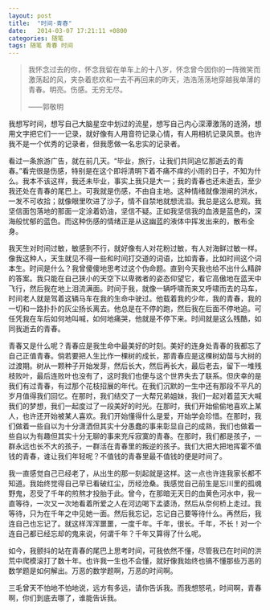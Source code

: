 ```yaml
---
layout: post
title:  "时间·青春"
date:   2014-03-07 17:21:11 +0800
categories: 随笔
tags: 随笔 青春 时间
---
```


> 我怀念过去的你，怀念我留在单车上的十八岁，怀念曾今因你的一阵微笑而激荡起的风，夹杂着悲欢和一去不再回来的昨天，浩浩荡荡地穿越我单薄的青春。明亮。伤感。无穷无尽。
>
> ——郭敬明

我想写时间，想写自己大脑星空中划过的流星，想写自己内心深潭激荡的涟漪，想用文字把它们一一记录，就好像有人用音符记录心情，有人用相机记录风景。也许我不是一个优秀的记录者，但我愿做一名忠实的记录者。

看过一条旅游广告，就在前几天。“毕业，旅行，让我们共同追忆那逝去的青春。”看完很是伤感，特别是在这个即将清明下着不痛不痒的小雨的日子，不知为什么。我本不该这样，我还未毕业，事实上我只是大一；我的青春也还未逝去，至少我还处在青春的尾巴上。可我就是伤感，不由自主地。这种情绪就像泄闸的洪水，一发不可收拾；就像眼里吹进了沙子，情不自禁地就想流泪。我总是这么悲观。我坚信面包落地的那面一定涂着奶油，坚信不疑。正如我坚信我的血液是蓝色的，深海般忧郁的蓝色。而这种伤感的情绪正是从这幽蓝的液体中挥发出来的，散布全身。

我天生对时间过敏，敏感到不行，就好像有人对花粉过敏，有人对海鲜过敏一样。像我这种人，天生就见不得一些和时间打交道的词语，比如青春，比如时间这个词本生。时间是什么？我曾傻傻地思考过这个伪命题。直到今天我也给不出什么精辟的答案。我只能在自己狭小的天空下以卑微者的姿态仰望它，看它高傲地在蓝天中飞行，然后我在地上泪流满面。时间于我，就像一辆呼啸而来又呼啸而去的马车，时间老人就是驾着这辆马车在我的生命中驶过。他载着我的少年，我的青春，我的一切和一路扑扑的灰尘扬长离去。他总是在不停的跑，然后我在后面不停地追。可任凭我在车后如何地叫喊，如何地痛哭，他就是不停下来。时间就是这么残酷，如同我逝去的青春。

青春又是什么呢？青春应是我生命中最美好的时刻。美好的连身处青春的我都忘了自己正值青春。倘若要把人生比作一棵树的成长，那青春应是这棵树幼苗与大树的过渡期。树从一颗种子开始发芽，然后长大，然后再长大，最后老去，留下一堆残枝败叶，最后连败叶也没有了，这时我们也便与这个世界失去了联系。但庆幸的是我们有过青春，有过那个花枝招展的年代。在我们沉默的一生中还有那段不平凡的岁月值得我们回忆。在那时，我们结交了一大帮兄弟姐妹，我们一起对着蓝天大喊我们的梦想，我们一起度过了一段美好的时光。在那时，我们开始偷偷地喜欢上某人，也许还开始被某人喜欢。我们开始懂得什么是爱，开始学会珍惜。在那时，我们做着一些自以为十分潇洒但其实十分愚蠢的事来彰显自己的成熟，我们也做着一些自以为有趣但其实十分无聊的事来充斥寂寞的青春。在那时，我们都是孩子，一群永远也长不大的孩子，一群活在青春里的叛逆的孩子。我们大把大把地挥霍不值钱的青春，谁让我们年轻呢？不值钱的青春里最不值钱的便是时间了。

我一直感觉自己已经老了，从出生的那一刻起就是这样。这一点也许连我家长都不知道。我始终觉得自己早已看破红尘，历经沧桑。我感觉自己前生是忘川里的孤魂野鬼，忍受了千年的煎熬才投胎于此。曾今，在那暗无天日的血黄色河水中，我一直等待，一次又一次地看着所爱之人在河边喝下孟婆汤，然后从奈何桥上走过。我等待，只为在千年之中见她一面。然后我忘记，忘记自己要等待什么。再然后，我连自己也忘记了。就这样浑浑噩噩，一度千年。千年，很长。千年，不长！对一个连自己都已经忘却的鬼来说，何谓千年？千年又算得了什么呢。

如今，我颤抖的站在青春的尾巴上思考时间，可我依然不懂，尽管我已在时间的洪荒中爬模滚打了数十年。也许我一生也不会懂，就好像我始终也搞不懂那些万恶的数学题是如何解出。万恶的数学题啊，万恶的时间啊。

三毛曾天不怕地不怕地说，远方有多远，请你告诉我。而我想怒吼，时间啊，青春啊，你们到底去哪了，谁能告诉我。

